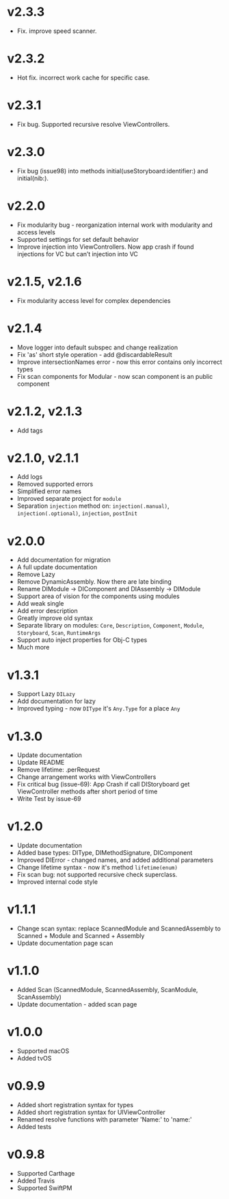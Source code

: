 # v2.3.3
* Fix. improve speed scanner.

# v2.3.2
* Hot fix. incorrect work cache for specific case.

# v2.3.1
* Fix bug. Supported recursive resolve ViewControllers.

# v2.3.0
* Fix bug (issue98) into methods initial(useStoryboard:identifier:) and initial(nib:).


# v2.2.0
* Fix modularity bug - reorganization internal work with modularity and access levels
* Supported settings for set default behavior
* Improve injection into ViewControllers. Now app crash if found injections for VC but can’t injection into VC

# v2.1.5, v2.1.6
* Fix modularity access level for complex dependencies

# v2.1.4
* Move logger into default subspec and change realization
* Fix 'as' short style operation - add @discardableResult
* Improve intersectionNames error - now this error contains only incorrect types
* Fix scan components for Modular - now scan component is an public component

# v2.1.2, v2.1.3
* Add tags

# v2.1.0, v2.1.1
* Add logs
* Removed supported errors
* Simplified error names
* Improved separate project for `module`
* Separation `injection` method on: `injection(.manual)`, `injection(.optional)`, `injection`, `postInit`

# v2.0.0
* Add documentation for migration
* A full update documentation
* Remove Lazy
* Remove DynamicAssembly. Now there are late binding
* Rename DIModule -> DIComponent and DIAssembly -> DIModule
* Support area of vision for the components using modules
* Add weak single
* Add error description
* Greatly improve old syntax
* Separate library on modules: `Core`, `Description`, `Component`, `Module`, `Storyboard`, `Scan`, `RuntimeArgs`
* Support auto inject properties for Obj-C types
* Much more


# v1.3.1
* Support Lazy `DILazy`
* Add documentation for lazy
* Improved typing - now `DIType` it's `Any.Type` for a place `Any`

# v1.3.0
* Update documentation
* Update README
* Remove lifetime: .perRequest
* Change arrangement works with ViewControllers
* Fix critical bug (issue-69): App Crash if call DIStoryboard get ViewController methods after short period of time
* Write Test by issue-69

# v1.2.0
* Update documentation
* Added base types: DIType, DIMethodSignature, DIComponent
* Improved DIError - changed names, and added additional parameters
* Change lifetime syntax - now it's method `lifetime(enum)`
* Fix scan bug: not supported recursive check superclass.
* Improved internal code style

# v1.1.1
* Change scan syntax: replace ScannedModule and ScannedAssembly to Scanned + Module and Scanned + Assembly
* Update documentation page scan

# v1.1.0
* Added Scan (ScannedModule, ScannedAssembly, ScanModule, ScanAssembly)
* Update documentation - added scan page

# v1.0.0
* Supported macOS
* Added tvOS

# v0.9.9
* Added short registration syntax for types
* Added short registration syntax for UIViewController
* Renamed resolve functions with parameter 'Name:' to 'name:'
* Added tests

# v0.9.8
* Supported Carthage
* Added Travis
* Supported SwiftPM
